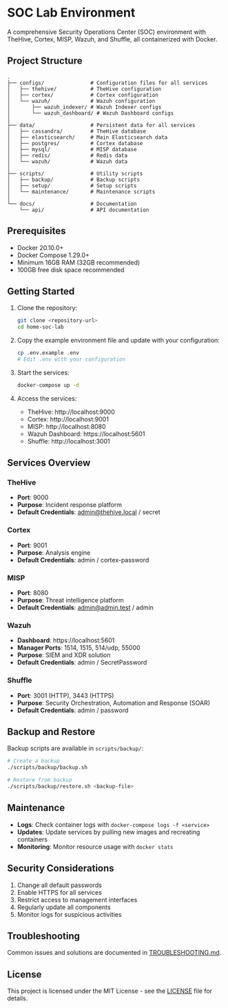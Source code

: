 # SOC Lab Environment

A comprehensive Security Operations Center (SOC) environment with TheHive, Cortex, MISP, Wazuh, and Shuffle, all containerized with Docker.

## Project Structure

```
.
├── configs/               # Configuration files for all services
│   ├── thehive/           # TheHive configuration
│   ├── cortex/            # Cortex configuration
│   └── wazuh/             # Wazuh configuration
│       ├── wazuh_indexer/ # Wazuh Indexer configs
│       └── wazuh_dashboard/ # Wazuh Dashboard configs
│
├── data/                  # Persistent data for all services
│   ├── cassandra/         # TheHive database
│   ├── elasticsearch/     # Main Elasticsearch data
│   ├── postgres/          # Cortex database
│   ├── mysql/             # MISP database
│   ├── redis/             # Redis data
│   └── wazuh/             # Wazuh data
│
├── scripts/               # Utility scripts
│   ├── backup/            # Backup scripts
│   ├── setup/             # Setup scripts
│   └── maintenance/       # Maintenance scripts
│
└── docs/                  # Documentation
    └── api/               # API documentation
```

## Prerequisites

- Docker 20.10.0+
- Docker Compose 1.29.0+
- Minimum 16GB RAM (32GB recommended)
- 100GB free disk space recommended

## Getting Started

1. Clone the repository:
   ```bash
   git clone <repository-url>
   cd home-soc-lab
   ```

2. Copy the example environment file and update with your configuration:
   ```bash
   cp .env.example .env
   # Edit .env with your configuration
   ```

3. Start the services:
   ```bash
   docker-compose up -d
   ```

4. Access the services:
   - TheHive: http://localhost:9000
   - Cortex: http://localhost:9001
   - MISP: http://localhost:8080
   - Wazuh Dashboard: https://localhost:5601
   - Shuffle: http://localhost:3001

## Services Overview

### TheHive
- **Port**: 9000
- **Purpose**: Incident response platform
- **Default Credentials**: admin@thehive.local / secret

### Cortex
- **Port**: 9001
- **Purpose**: Analysis engine
- **Default Credentials**: admin / cortex-password

### MISP
- **Port**: 8080
- **Purpose**: Threat intelligence platform
- **Default Credentials**: admin@admin.test / admin

### Wazuh
- **Dashboard**: https://localhost:5601
- **Manager Ports**: 1514, 1515, 514/udp, 55000
- **Purpose**: SIEM and XDR solution
- **Default Credentials**: admin / SecretPassword

### Shuffle
- **Port**: 3001 (HTTP), 3443 (HTTPS)
- **Purpose**: Security Orchestration, Automation and Response (SOAR)
- **Default Credentials**: admin / password

## Backup and Restore

Backup scripts are available in `scripts/backup/`:

```bash
# Create a backup
./scripts/backup/backup.sh

# Restore from backup
./scripts/backup/restore.sh <backup-file>
```

## Maintenance

- **Logs**: Check container logs with `docker-compose logs -f <service>`
- **Updates**: Update services by pulling new images and recreating containers
- **Monitoring**: Monitor resource usage with `docker stats`

## Security Considerations

1. Change all default passwords
2. Enable HTTPS for all services
3. Restrict access to management interfaces
4. Regularly update all components
5. Monitor logs for suspicious activities

## Troubleshooting

Common issues and solutions are documented in [TROUBLESHOOTING.md](docs/TROUBLESHOOTING.md).

## License

This project is licensed under the MIT License - see the [LICENSE](LICENSE) file for details.
